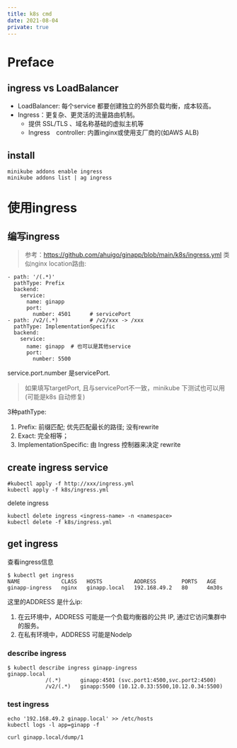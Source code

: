 ```yaml
---
title: k8s cmd
date: 2021-08-04
private: true
---
```

# Preface
## ingress vs LoadBalancer
- LoadBalancer: 每个service 都要创建独立的外部负载均衡，成本较高。
- Ingress：更复杂、更灵活的流量路由机制。
  - 提供 SSL/TLS 、域名称基础的虚拟主机等
  - Ingress　controller: 内置inginx或使用支厂商的(如AWS ALB)
## install

    minikube addons enable ingress 
    minikube addons list | ag ingress

# 使用ingress
## 编写ingress
> 参考：https://github.com/ahuigo/ginapp/blob/main/k8s/ingress.yml
类似nginx location路由:

    - path: '/(.*)'
      pathType: Prefix
      backend:
        service:
          name: ginapp
          port:
            number: 4501      # servicePort
    - path: /v2/(.*)          # /v2/xxx -> /xxx
      pathType: ImplementationSpecific
      backend:
        service:
          name: ginapp  # 也可以是其他service
          port:
            number: 5500

service.port.number 是servicePort. 
> 如果填写targetPort, 且与servicePort不一致，minikube 下测试也可以用(可能是k8s 自动修复)

3种pathType:
1. Prefix: 前缀匹配; 优先匹配最长的路径; 没有rewrite
2. Exact: 完全相等；
3. ImplementationSpecific: 由 Ingress 控制器来决定 rewrite

## create ingress service

    #kubectl apply -f http://xxx/ingress.yml 
    kubectl apply -f k8s/ingress.yml 

delete ingress

    kubectl delete ingress <ingress-name> -n <namespace>
    kubectl delete -f k8s/ingress.yml

## get ingress
查看ingress信息

    $ kubectl get ingress
    NAME             CLASS   HOSTS          ADDRESS        PORTS   AGE
    ginapp-ingress   nginx   ginapp.local   192.168.49.2   80      4m30s

这里的ADDRESS 是什么ip:
1. 在云环境中，ADDRESS 可能是一个负载均衡器的公共 IP, 通过它访问集群中的服务。
1. 在私有环境中，ADDRESS 可能是NodeIp
### describe ingress
    $ kubectl describe ingress ginapp-ingress
    ginapp.local  
                /(.*)      ginapp:4501 (svc.port1:4500,svc.port2:4500)
                /v2/(.*)   ginapp:5500 (10.12.0.33:5500,10.12.0.34:5500)

### test ingress

    echo '192.168.49.2 ginapp.local' >> /etc/hosts
    kubectl logs -l app=ginapp -f

    curl ginapp.local/dump/1

